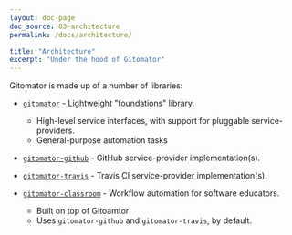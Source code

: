 ```yaml
---
layout: doc-page
doc_source: 03-architecture
permalink: /docs/architecture/

title: "Architecture"
excerpt: "Under the hood of Gitomator"
---
```


Gitomator is made up of a number of libraries:

 * [`gitomator`](https://github.com/gitomator/gitomator) - Lightweight "foundations" library.
    * High-level service interfaces, with support for pluggable service-providers.
    * General-purpose automation tasks
 * [`gitomator-github`](https://github.com/gitomator/gitomator-github) - GitHub service-provider implementation(s).
 * [`gitomator-travis`](https://github.com/gitomator/gitomator-travis) - Travis CI service-provider implementation(s).

 * [`gitomator-classroom`](https://github.com/gitomator/gitomator-classroom) -
   Workflow automation for software educators.
    * Built on top of Gitoamtor
    * Uses `gitomator-github` and `gitomator-travis`, by default.
